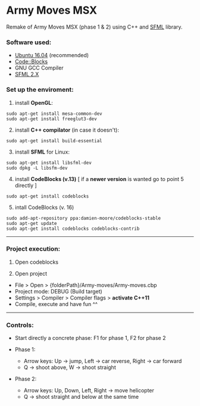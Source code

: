 # Army Moves MSX

Remake of Army Moves MSX (phase 1 & 2) using C++ and [SFML](https://www.sfml-dev.org/) library.

### Software used:

* [Ubuntu 16.04](https://www.ubuntu.com/) (recommended)
* [Code::Blocks](http://www.codeblocks.org/)
* GNU GCC Compiler
* [SFML 2.X](https://www.sfml-dev.org/)

### Set up the enviroment:

1. install **OpenGL**:
 ```
 sudo apt-get install mesa-common-dev
 sudo apt-get install freeglut3-dev
 ```

2. install **C++ compilator** (in case it doesn't):
 ```
 sudo apt-get install build-essential
 ```

3. install **SFML** for Linux:
 ```
 sudo apt-get install libsfml-dev
 sudo dpkg -L libsfm-dev
 ```

4. install **CodeBlocks (v.13)** [ if a **newer version** is wanted go to point 5 directly ]
 ```
 sudo apt-get install codeblocks
 ```

5. intall CodeBlocks (v. 16)
 ```
 sudo add-apt-repository ppa:damien-moore/codeblocks-stable
 sudo apt-get update
 sudo apt-get install codeblocks codeblocks-contrib
 ```

---

### Project execution:

1. Open codeblocks

2. Open project
 - File > Open > {folderPath}/Army-moves/Army-moves.cbp
 - Project mode: DEBUG (Build target)
 - Settings > Compiler > Compiler flags > **activate C++11**
 - Compile, execute and have fun ^^

---

### Controls:
 - Start directly a concrete phase: F1 for phase 1, F2 for phase 2

 - Phase 1:
   - Arrow keys: Up -> jump, Left -> car reverse, Right -> car forward
   - Q -> shoot above, W -> shoot straight

 - Phase 2:
   - Arrow keys: Up, Down, Left, Right -> move helicopter
   - Q -> shoot straight and below at the same time


